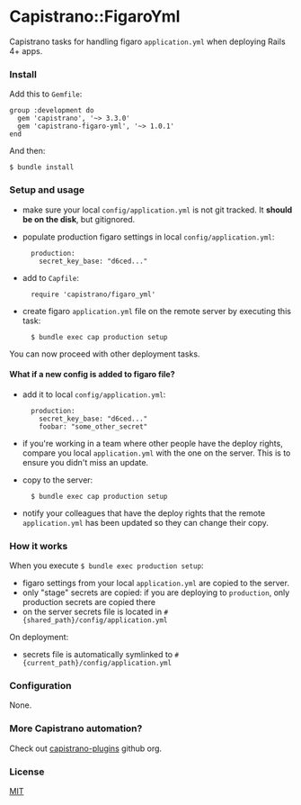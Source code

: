 # Capistrano::FigaroYml

Capistrano tasks for handling figaro `application.yml` when deploying Rails 4+ apps.

### Install

Add this to `Gemfile`:

    group :development do
      gem 'capistrano', '~> 3.3.0'
      gem 'capistrano-figaro-yml', '~> 1.0.1'
    end

And then:

    $ bundle install

### Setup and usage

- make sure your local `config/application.yml` is not git tracked. It **should be on
  the disk**, but gitignored.

- populate production figaro settings in local `config/application.yml`:

        production:
          secret_key_base: "d6ced..."

- add to `Capfile`:

        require 'capistrano/figaro_yml'

- create figaro `application.yml` file on the remote server by executing this task:

        $ bundle exec cap production setup

You can now proceed with other deployment tasks.

#### What if a new config is added to figaro file?

- add it to local `config/application.yml`:

        production:
          secret_key_base: "d6ced..."
          foobar: "some_other_secret"

- if you're working in a team where other people have the deploy rights, compare
  you local `application.yml` with the one on the server. This is to ensure you
  didn't miss an update.
- copy to the server:

        $ bundle exec cap production setup

- notify your colleagues that have the deploy rights that the remote
  `application.yml` has been updated so they can change their copy.


### How it works

When you execute `$ bundle exec production setup`:

- figaro settings from your local `application.yml` are copied to the server.<br/>
- only "stage" secrets are copied: if you are deploying to `production`,
  only production secrets are copied there
- on the server secrets file is located  in `#{shared_path}/config/application.yml`

On deployment:

- secrets file is automatically symlinked to `#{current_path}/config/application.yml`

### Configuration

None.

### More Capistrano automation?

Check out [capistrano-plugins](https://github.com/capistrano-plugins) github org.

### License

[MIT](LICENSE.md)
